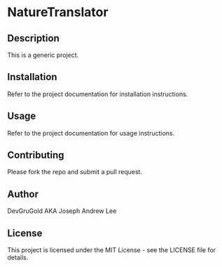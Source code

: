 # NatureTranslator

## Description
This is a generic project.

## Installation
Refer to the project documentation for installation instructions.

## Usage
Refer to the project documentation for usage instructions.

## Contributing
Please fork the repo and submit a pull request.

## Author
DevGruGold AKA Joseph Andrew Lee

## License
This project is licensed under the MIT License - see the LICENSE file for details.